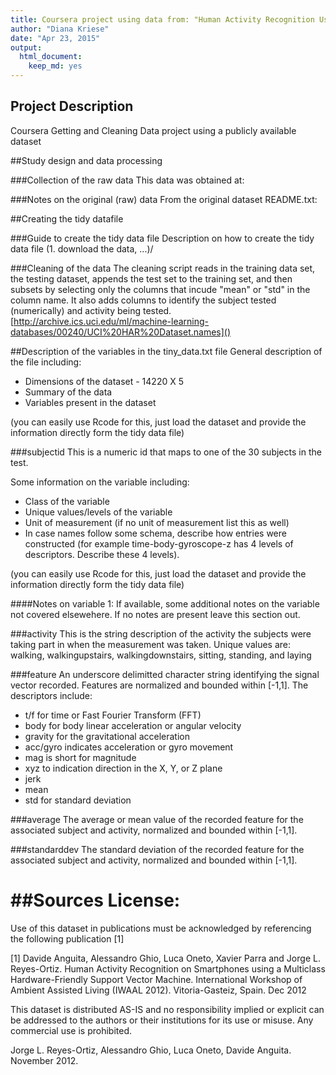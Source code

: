 ```yaml
---
title: Coursera project using data from: "Human Activity Recognition Using Smartphones Dataset Codebook"
author: "Diana Kriese"
date: "Apr 23, 2015"
output:
  html_document:
    keep_md: yes
---
```

 
## Project Description
Coursera Getting and Cleaning Data project using a publicly available dataset
 
##Study design and data processing
 
###Collection of the raw data
This data was obtained at: 
 
###Notes on the original (raw) data 
From the original dataset README.txt:

 
##Creating the tidy datafile
 
###Guide to create the tidy data file
Description on how to create the tidy data file (1. download the data, ...)/
 
###Cleaning of the data
The cleaning script reads in the training data set, the testing dataset, appends the test set to the training set, and then subsets by selecting only the columns that incude "mean" or "std" in the column name. It also adds columns to identify the subject tested (numerically) and activity being tested. [http://archive.ics.uci.edu/ml/machine-learning-databases/00240/UCI%20HAR%20Dataset.names]()
 
##Description of the variables in the tiny_data.txt file
General description of the file including:
 - Dimensions of the dataset - 14220 X 5
 - Summary of the data
 - Variables present in the dataset
 
(you can easily use Rcode for this, just load the dataset and provide the information directly form the tidy data file)
 
###subjectid
This is a numeric id that maps to one of the 30 subjects in the test.
 
Some information on the variable including:
 - Class of the variable
 - Unique values/levels of the variable
 - Unit of measurement (if no unit of measurement list this as well)
 - In case names follow some schema, describe how entries were constructed (for example time-body-gyroscope-z has 4 levels of descriptors. Describe these 4 levels). 
 
(you can easily use Rcode for this, just load the dataset and provide the information directly form the tidy data file)
 
####Notes on variable 1:
If available, some additional notes on the variable not covered elsewehere. If no notes are present leave this section out.

###activity
This is the string description of the activity the subjects were taking part in when the measurement was taken. Unique values are: walking, walkingupstairs, walkingdownstairs, sitting, standing, and laying

###feature
An underscore delimitted character string identifying the signal vector recorded. Features are normalized and bounded within [-1,1]. The descriptors include:
 - t/f for time or Fast Fourier Transform (FFT)
 - body for body linear acceleration or angular velocity
 - gravity for the gravitational acceleration
 - acc/gyro indicates acceleration or gyro movement
 - mag is short for magnitude
 - xyz to indication direction in the X, Y, or Z plane
 - jerk 
 - mean
 - std for standard deviation

###average
The average or mean value of the recorded feature for the associated subject and activity, normalized and bounded within [-1,1].

###standarddev
The standard deviation of the recorded feature for the associated subject and activity, normalized and bounded within [-1,1].


##Sources
License:
========
Use of this dataset in publications must be acknowledged by referencing the following publication [1] 

[1] Davide Anguita, Alessandro Ghio, Luca Oneto, Xavier Parra and Jorge L. Reyes-Ortiz. Human Activity Recognition on Smartphones using a Multiclass Hardware-Friendly Support Vector Machine. International Workshop of Ambient Assisted Living (IWAAL 2012). Vitoria-Gasteiz, Spain. Dec 2012

This dataset is distributed AS-IS and no responsibility implied or explicit can be addressed to the authors or their institutions for its use or misuse. Any commercial use is prohibited.

Jorge L. Reyes-Ortiz, Alessandro Ghio, Luca Oneto, Davide Anguita. November 2012.



